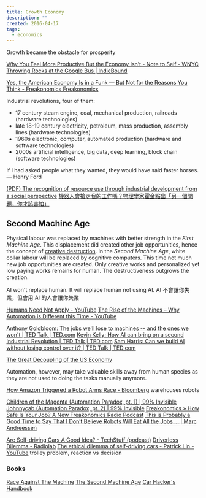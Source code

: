 ```yaml
---
title: Growth Economy
description: ""
created: 2016-04-17
tags:
  - economics
---
```


Growth became the obstacle for prosperity

[Why You Feel More Productive But the Economy Isn’t - Note to Self - WNYC](http://www.wnyc.org/story/you-work-harder-why/)
[Throwing Rocks at the Google Bus | IndieBound](http://www.indiebound.org/book/9781617230172)

[Yes, the American Economy Is in a Funk — But Not for the Reasons You Think - Freakonomics Freakonomics](http://freakonomics.com/podcast/american-growth/)

Industrial revolutions, four of them:

- 17 century
  steam engine, coal, mechanical production, railroads (hardware technologies)
- late 18-19 century
  electricity, petroleum, mass production, assembly lines (hardware technologies)
- 1960s
  electronic, computer, automated production (hardware and software technologies)
- 2000s
  artificial intelligence, big data, deep learning, block chain (software technologies)

If I had asked people what they wanted, they would have said faster horses. — Henry Ford

[(PDF) The recognition of resource use through industrial development from a social perspective](https://www.researchgate.net/publication/323946321_The_recognition_of_resource_use_through_industrial_development_from_a_social_perspective)
[機器人會搶走我的工作嗎？物理學家霍金點出「另一個問題，你才該害怕」](https://tw.news.yahoo.com/%E6%A9%9F%E5%99%A8%E4%BA%BA%E6%9C%83%E6%90%B6%E8%B5%B0%E6%88%91%E7%9A%84%E5%B7%A5%E4%BD%9C%E5%97%8E%EF%BC%9F%E7%89%A9%E7%90%86%E5%AD%B8%E5%AE%B6%E9%9C%8D%E9%87%91%E9%BB%9E%E5%87%BA%E3%80%8C%E5%8F%A6%E4%B8%80%E5%80%8B%E5%95%8F%E9%A1%8C%EF%BC%8C%E4%BD%A0%E6%89%8D%E8%A9%B2%E5%AE%B3%E6%80%95%E3%80%8D-230007826.html)

## Second Machine Age

Physical labour was replaced by machines with better strength in the _First Machine Age_. This displacement did created other job opportunities, hence the concept of [creative destruction](https://www.wikiwand.com/en/Creative_destruction).
In the _Second Machine Age_, white collar labour will be replaced by cognitive computers. This time not much new job opportunities are created. Only creative works and personalized yet low paying works remains for human. The destructiveness outgrows the creation.

AI won't replace human. It will replace human not using AI.
AI 不會讓你失業，但會用 AI 的人會讓你失業

[Humans Need Not Apply - YouTube](https://www.youtube.com/watch?v=7Pq-S557XQU)
[The Rise of the Machines – Why Automation is Different this Time - YouTube](https://www.youtube.com/watch?v=WSKi8HfcxEk)

[Anthony Goldbloom: The jobs we'll lose to machines -- and the ones we won't | TED Talk | TED.com](https://www.ted.com/talks/anthony_goldbloom_the_jobs_we_ll_lose_to_machines_and_the_ones_we_won_t)
[Kevin Kelly: How AI can bring on a second Industrial Revolution | TED Talk | TED.com](https://www.ted.com/talks/kevin_kelly_how_ai_can_bring_on_a_second_industrial_revolution)
[Sam Harris: Can we build AI without losing control over it? | TED Talk | TED.com](https://www.ted.com/talks/sam_harris_can_we_build_ai_without_losing_control_over_it)

[The Great Decoupling of the US Economy](http://andrewmcafee.org/2012/12/the-great-decoupling-of-the-us-economy/)

Automation, however, may take valuable skills away from human species as they are not used to doing the tasks manually anymore.

[How Amazon Triggered a Robot Arms Race - Bloomberg](http://www.bloomberg.com/news/articles/2016-06-29/how-amazon-triggered-a-robot-arms-race) warehouses robots

[Children of the Magenta (Automation Paradox, pt. 1) | 99% Invisible](http://99percentinvisible.org/episode/children-of-the-magenta-automation-paradox-pt-1/)
[Johnnycab (Automation Paradox, pt. 2) | 99% Invisible](http://99percentinvisible.org/episode/johnnycab-automation-paradox-pt-2/)
[Freakonomics » How Safe Is Your Job? A New Freakonomics Radio Podcast](http://freakonomics.com/2015/01/29/how-safe-is-your-job-a-new-freakonomics-radio-podcast/)
[This is Probably a Good Time to Say That I Don’t Believe Robots Will Eat All the Jobs … | Marc Andreessen](http://blog.pmarca.com/2014/06/13/this-is-probably-a-good-time-to-say-that-i-dont-believe-robots-will-eat-all-the-jobs/)

[Are Self-driving Cars A Good Idea? - TechStuff (podcast)](https://player.fm/series/techstuff/are-self-driving-cars-a-good-idea)
[Driverless Dilemma - Radiolab](http://www.radiolab.org/story/driverless-dilemma/)
[The ethical dilemma of self-driving cars - Patrick Lin - YouTube](https://www.youtube.com/watch?v=ixIoDYVfKA0)
trolley problem, reaction vs decision

### Books

[Race Against The Machine](http://raceagainstthemachine.com/)
[The Second Machine Age](http://andrewmcafee.org/the-second-machine-age-the-book-and-the-blurbs/)
[Car Hacker's Handbook](http://opengarages.org/handbook/)
